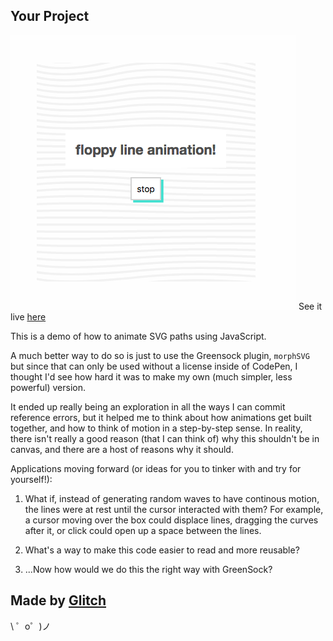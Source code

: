 Your Project
------------
![animated lines with a button](floppy-lines.png)
See it live [here](https://jmsoper.github.io/svg-path-animation/)

This is a demo of how to animate SVG paths using JavaScript.

A much better way to do so is just to use the Greensock plugin, `morphSVG` but since that can only be used without a license inside of CodePen, I thought I'd see how hard it was to make my own (much simpler, less powerful) version.

It ended up really being an exploration in all the ways I can commit reference errors, but it helped me to think about how animations get built together, and how to think of motion in a step-by-step sense. In reality, there isn't really a good reason (that I can think of) why this shouldn't be in canvas, and there are a host of reasons why it should. 

Applications moving forward (or ideas for you to tinker with and try for yourself!):

1. What if, instead of generating random waves to have continous motion, the lines were at rest until the cursor interacted with them? For example, a cursor moving over the box could displace lines, dragging the curves after it, or click could open up a space between the lines.

2. What's a way to make this code easier to read and more reusable? 

3. ...Now how would we do this the right way with GreenSock? 

Made by [Glitch](https://glitch.com/)
-------------------

\ ゜o゜)ノ

